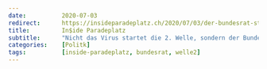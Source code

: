 ```yaml
---
date:          2020-07-03
redirect:      https://insideparadeplatz.ch/2020/07/03/der-bundesrat-startet-die-zweite-welle/
title:         In$ide Paradeplatz
subtitle:      "Nicht das Virus startet die 2. Welle, sondern der Bundesrat"
categories:    [Politk]
tags:          [inside-paradeplatz, bundesrat, welle2]
---
```

